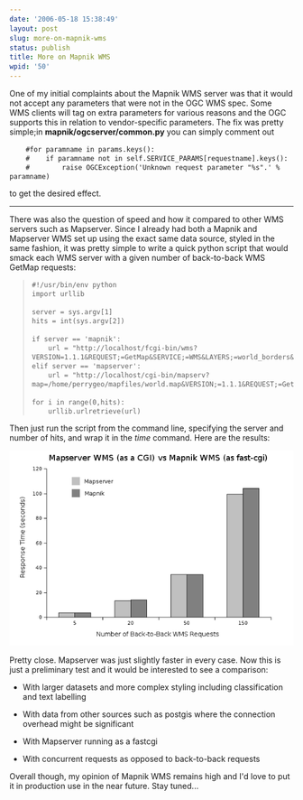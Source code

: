 ```yaml
---
date: '2006-05-18 15:38:49'
layout: post
slug: more-on-mapnik-wms
status: publish
title: More on Mapnik WMS
wpid: '50'
---
```


One of my initial complaints about the Mapnik WMS server was that it would not accept any parameters that were not in the OGC WMS spec. Some WMS clients will tag on extra parameters for various reasons and the OGC supports this in relation to vendor-specific parameters. The fix was pretty simple;in **mapnik/ogcserver/common.py** you can simply comment out         



> 

        #for paramname in params.keys():
        #    if paramname not in self.SERVICE_PARAMS[requestname].keys():
        #        raise OGCException('Unknown request parameter "%s".' % paramname)




to get the desired effect.



* * *



There was also the question of speed and how it compared to other WMS servers such as Mapserver. Since I already had both a Mapnik and Mapserver WMS set up using the exact same data source, styled in the same fashion, it was pretty simple to write a quick python script that would smack each WMS server with a given number of back-to-back WMS GetMap requests:




> 

>     
>     
>     #!/usr/bin/env python
>     import urllib
>     
>     server = sys.argv[1]
>     hits = int(sys.argv[2])
>     
>     if server == 'mapnik':
>         url = "http://localhost/fcgi-bin/wms?VERSION=1.1.1&REQUEST;=GetMap&SERVICE;=WMS&LAYERS;=world_borders&SRS;=EPSG:4326&BBOX;=-4.313249999999993,20.803500000000003,59.58675000000002,52.75350000000002&WIDTH;=800&HEIGHT;=400&FORMAT;=image/png&STYLES;=&TRANSPARENT;=TRUE&UNIQUEID;="
>     elif server == 'mapserver':
>         url = "http://localhost/cgi-bin/mapserv?map=/home/perrygeo/mapfiles/world.map&VERSION;=1.1.1&REQUEST;=GetMap&SERVICE;=WMS&LAYERS;=worldborders&SRS;=EPSG:4326&BBOX;=-4.313249999999993,20.803500000000003,59.58675000000002,52.75350000000002&WIDTH;=800&HEIGHT;=400&FORMAT;=image/png&STYLES;=&TRANSPARENT;=TRUE&UNIQUEID;="
>         
>     for i in range(0,hits):
>         urllib.urlretrieve(url)
>     



Then just run the script from the command line, specifying the server and number of hits, and wrap it in the _time_ command. Here are the results:

![](/assets/img/manik_vs_mapserv_speed.png)

Pretty close. Mapserver was just slightly faster in every case. Now this is just a preliminary test and it would be interested to see a comparison:





  * With larger datasets and more complex styling including classification and text labelling


  * With data from other sources such as postgis where the connection overhead might be significant


  * With Mapserver running as a fastcgi 


  * With concurrent requests as opposed to back-to-back requests 



Overall though, my opinion of Mapnik WMS remains high and I'd love to put it in production use in the near future. Stay tuned...
